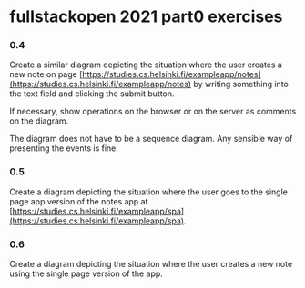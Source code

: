 # fullstackopen 2021 part0 exercises

### 0.4
Create a similar diagram depicting the situation where the user creates a new note on page [https://studies.cs.helsinki.fi/exampleapp/notes](https://studies.cs.helsinki.fi/exampleapp/notes) by writing something into the text field and clicking the submit button.

If necessary, show operations on the browser or on the server as comments on the diagram.

The diagram does not have to be a sequence diagram. Any sensible way of presenting the events is fine.

### 0.5
Create a diagram depicting the situation where the user goes to the single page app version of the notes app at [https://studies.cs.helsinki.fi/exampleapp/spa](https://studies.cs.helsinki.fi/exampleapp/spa).

### 0.6
Create a diagram depicting the situation where the user creates a new note using the single page version of the app.